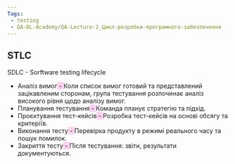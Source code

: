 ```yaml
---
Tags:
 - testing
 - QA-DL-Academy/QA-Lecture-2_Цикл-розробки-програмного-забезпечення
---
```

## STLC

SDLC - Sorftware testing lifecycle

- Аналіз вимог<mark style="background: #FFB8EBA6;"> - </mark>Коли список вимог готовий та представлений зацікавленим сторонам, група тестування розпочинає аналіз високого рівня щодо аналізу вимог.
- Планування тестування<mark style="background: #FFB8EBA6;"> - </mark>Команда планує стратегію та підхід.
- Проєктування тест-кейсів<mark style="background: #FFB8EBA6;"> - </mark>Розробка тест-кейсів на основі обсягу та критеріїв.
- Виконання тесту<mark style="background: #FFB8EBA6;"> - </mark>Перевірка продукту в режимі реального часу та пошук помилок.
- Закриття тесту<mark style="background: #FFB8EBA6;"> - </mark>Після тестування: звіти, результати документуються.
